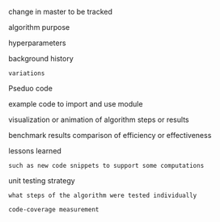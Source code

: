 change in master to be tracked

algorithm purpose

hyperparameters

background
    history
    
    variations

Pseduo code

example code to import and use module

visualization or animation of algorithm steps or results

benchmark results 
    comparison of efficiency or effectiveness

lessons learned

    such as new code snippets to support some computations

unit testing strategy

    what steps of the algorithm were tested individually

    code-coverage measurement